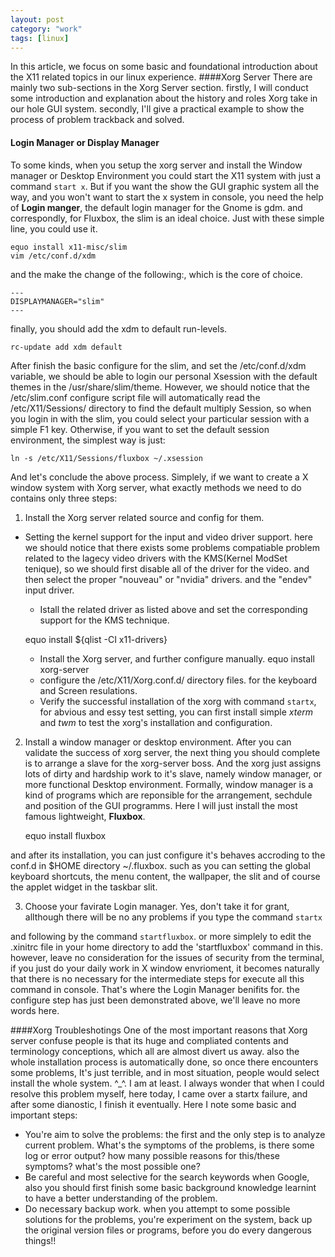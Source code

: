 ```yaml
---
layout: post
category: "work"
tags: [linux]
---
```


In this article, we focus on some basic and foundational introduction about the X11 related topics in our linux experience.
####Xorg Server
There are mainly two sub\-sections in the Xorg Server section. firstly, I will conduct some introduction and explanation about the history and roles Xorg take in our hole GUI system. secondly, I'll give a practical example to show the process of problem trackback and solved.

#### Login Manager or Display Manager
To some kinds, when you setup the xorg server and install the Window manager or Desktop Environment you could start the X11 system with just a command `start x`. But if you want the show the GUI graphic system all the way, and you won't want to start the x system in console, you need the help of **Login manger**, the default login manager for the Gnome is gdm. and correspondly, for Fluxbox, the slim is an ideal choice. Just with these simple line, you could use it.

	equo install x11-misc/slim
	vim /etc/conf.d/xdm
and the make the change of the following:, which is the core of choice.

	---
	DISPLAYMANAGER="slim"
	---
finally, you should add the xdm to default run\-levels.

	rc-update add xdm default
After finish the basic configure for the slim, and set the
/etc/conf.d/xdm variable, we should be able to login our personal Xsession with the default themes in the /usr/share/slim/theme.
However, we should notice that the /etc/slim.conf configure script file will automatically read the /etc/X11/Sessions/ directory to
find the default multiply Session, so when you login in with the slim, you could select your particular session with a simple F1 key.
Otherwise, if you want to set the default session environment, the simplest way is just:

	ln -s /etc/X11/Sessions/fluxbox ~/.xsession

And let's conclude the above process. Simplely, if we want to create a X window system with Xorg server, what exactly methods we need to do
contains only three steps:

1. Install the Xorg server related source and config for them.

  * Setting the kernel support for the input and video driver
support. here we should notice that there exists some problems compatiable
problem related to the lagecy video drivers with the KMS\(Kernel ModSet tenique\), so we should first disable all of the driver for the video.
and then select the proper "nouveau" or "nvidia" drivers. and the "endev" input driver.
     * Istall the related driver as listed above and set the
corresponding support for the KMS technique.

	equo install ${qlist -CI x11-drivers}
     * Install the Xorg server, and further configure manually.
	equo install xorg-server
     * configure the /etc/X11/Xorg.conf.d/ directory files. for the
keyboard and Screen resulations.
     * Verify the successful installation of the xorg with command
`startx`, for abvious and essy test setting, you can first install
simple *xterm* and *twm* to test the xorg's installation and configuration.

2.  Install a window manager or desktop environment. After you can
validate the success of xorg server, the next thing you should complete is to
arrange a slave for the xorg\-server boss. And the xorg just assigns lots of dirty and hardship work to it's slave, namely window manager, or
more functional Desktop environment. Formally, window manager is a kind of programs which are reponsible for the arrangement, sechdule and
position of the GUI programms. Here I will just install the most famous lightweight, **Fluxbox**.

	equo install fluxbox

and after its installation, you can just configure it's behaves accroding to the conf.d in \$HOME directory ~/.fluxbox. such as you can
setting the global keyboard shortcuts, the menu content, the wallpaper, the slit and of course the applet widget in the taskbar slit.

3.  Choose your favirate Login manager. Yes, don't take it for grant,
allthough there will be no any problems if you type the command `startx`

and following by the command `startfluxbox`. or more simplely to edit the .xinitrc file in your home directory to add the 'startfluxbox'
command in this. however, leave no consideration for the issues of security from the terminal, if you just do your daily work in X window
envrioment, it becomes naturally that there is no necessary for the intermediate steps for execute all this command in console. That's where
the Login Manager benifits for.  the configure step has just been demonstrated above, we'll leave no more words here.


####Xorg Troubleshotings
One of the most important reasons that Xorg server confuse people is that its huge and compliated contents and terminology conceptions, which
all are almost divert us away. also the whole installation process is automatically done, so once there encounters some problems, It's just
terrible, and in most situation, people would select install the whole system. ^\_^. I am at least. I always wonder that when I could resolve
this problem myself, here today, I came over a startx failure, and after some dianostic, I finish it eventually.  Here I note some basic and
important steps:
- You're aim to solve the problems: the first and the only step is to analyze current problem. What's the symptoms of the problems, is
there some log or error output? how many possible reasons for this/these symptoms? what's the most possible one?
- Be careful and most selective for the search keywords when Google, also you should first finish some basic background knowledge learnint to
have a better understanding of the problem.
- Do necessary backup work. when you attempt to some possible solutions for the problems, you're experiment on the system, back up the
original version files or programs, before you do every dangerous things!!
